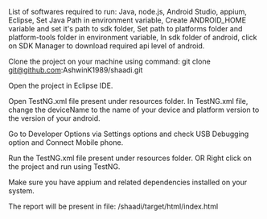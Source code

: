 
List of softwares required to run:
Java,
node.js,
Android Studio,
appium,
Eclipse,
Set Java Path in environment variable,
Create ANDROID_HOME variable and set it's path to sdk folder,
Set path to platforms folder and platform-tools folder in environment variable,
In sdk folder of android, click on SDK Manager to download required api level of android.


Clone the project on your machine using command: git clone git@github.com:AshwinK1989/shaadi.git

Open the project in Eclipse IDE.

Open TestNG.xml file present under resources folder.
In TestNG.xml file, change the deviceName to the name of your device and platform version to the version of your android.

Go to Developer Options via Settings options and check USB Debugging option and Connect Mobile phone.

Run the TestNG.xml file present under resources folder. OR Right click on the project and run using TestNG.

Make sure you have appium and related dependencies installed on your system.

The report will be present in file: /shaadi/target/html/index.html

